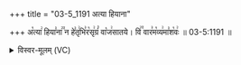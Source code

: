 +++
title = "03-5_1191 अत्या हियाना"

+++
अ꣡त्या꣢ हिया꣣ना꣢꣫ न हे꣣तृ꣢भि꣣र꣡सृ꣢ग्रं꣣ वा꣡ज꣢सातये। वि꣢꣫ वार꣣म꣡व्य꣢मा꣣श꣡वः꣢ ॥ 03-5:1191 ॥

<details><summary>विस्वर-मूलम् (VC)</summary>

अत्या हियाना न हेतृभिरसृग्रं वाजसातये । वि वारमव्यमाशवः ॥११९१॥
</details>